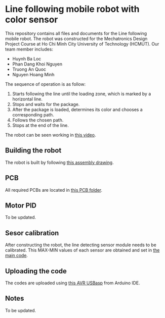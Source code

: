 # Line following mobile robot with color sensor
This repository contains all files and documents for the Line following mobile robot. The robot was constructed for the Mechatronics Design Project Course at Ho Chi Minh City University of Technology (HCMUT). Our team member includes:
- Huynh Ba Loc
- Phan Dang Khoi Nguyen
- Truong An Quoc
- Nguyen Hoang Minh

The sequence of operation is as follow:
1. Starts following the line until the loading zone, which is marked by a horizontal line.
2. Stops and waits for the package.
3. After the package is loaded, determines its color and chooses a corresponding path.
4. Follows the chosen path.
5. Stops at the end of the line.

The robot can be seen working in [this video](https://youtu.be/HqmgRXV4fzo?si=YYQn4gw1GglHw1m8).

<!-- <img src="robot.png"> -->

## Building the robot
The robot is built by following [this assembly drawing](ME4071_Mechanical_Assembly_drawing_HuynhBaLoc_NguyenHoangMinh_PhanDangKhoiNguyen_TruongAnQuoc.pdf).

<!-- <img src="3d-robot.png"> -->

## PCB
All required PCBs are located in [this PCB folder](pcb).

<!-- <img src="sensor-module.png" width=350> <img src="main.png" width=350> -->

## Motor PID
To be updated.

## Sesor calibration
After constructing the robot, the line detecting sensor module needs to be calibrated. This MAX-MIN values of each sensor are obtained and set in [the main code](code/A32-MasterMCU.ino).

## Uploading the code
The codes are uploaded using [this AVR USBasp](https://hshop.vn/products/mach-nap-avr-usbasp-2) from Arduino IDE. 

## Notes
To be updated.

